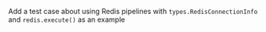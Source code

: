 Add a test case about using Redis pipelines with `types.RedisConnectionInfo` and `redis.execute()` as an example